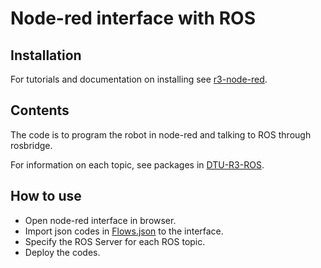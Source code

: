 # Node-red interface with ROS


## Installation
For tutorials and documentation on installing see [r3-node-red](https://github.com/DTU-R3/Docker-ROS/tree/master/r3-node-red).

## Contents
The code is to program the robot in node-red and talking to ROS through rosbridge.

For information on each topic, see packages in [DTU-R3-ROS](https://github.com/DTU-R3/DTU-R3-ROS).

## How to use
* Open node-red interface in browser.
* Import json codes in [Flows.json](Flows.json) to the interface.
* Specify the ROS Server for each ROS topic.
* Deploy the codes.
